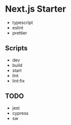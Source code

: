 # Next.js Starter

- typescript
- eslint
- prettier

## Scripts

- dev
- build
- start
- lint
- lint:fix

## TODO

- jest
- cypress
- sw